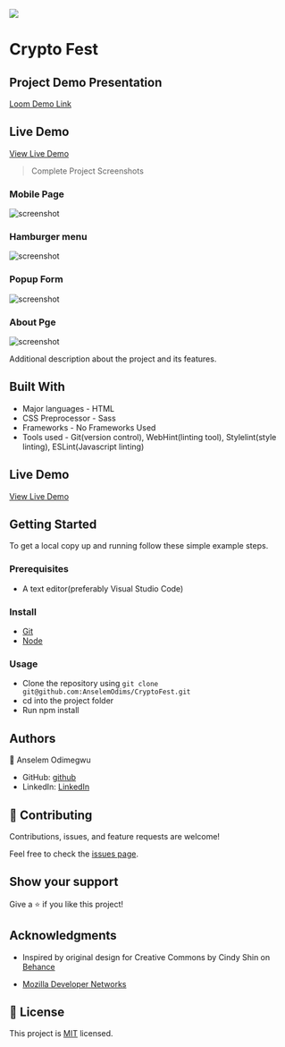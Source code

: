 ![](https://img.shields.io/badge/Microverse-blueviolet)

# Crypto Fest

## Project Demo Presentation
[Loom Demo Link](https://www.loom.com/share/d46868ac76894b449377e2b04f37bd77)

## Live Demo

[View Live Demo](https://anselemodims.github.io/CryptoFest/)

>Complete Project Screenshots

### Mobile Page
![screenshot](assets/images/screenshots/small.png)

### Hamburger menu
![screenshot](assets/images/screenshots/hamburger.png)

### Popup Form
![screenshot](assets/images/screenshots/form.png)

### About Pge
![screenshot](assets/images/screenshots/about.png)

Additional description about the project and its features.

## Built With

- Major languages - HTML
- CSS  Preprocessor - Sass
- Frameworks - No Frameworks Used
- Tools used - Git(version control), WebHint(linting tool), Stylelint(style linting), ESLint(Javascript linting)

## Live Demo

[View Live Demo](https://anselemodims.github.io/CryptoFest/)

## Getting Started

To get a local copy up and running follow these simple example steps.

### Prerequisites
 - A text editor(preferably Visual Studio Code)
### Install
  -  [Git](https://git-scm.com/downloads)
  -  [Node](https://nodejs.org/en/download/)
### Usage
  - Clone the repository using  ```git clone git@github.com:AnselemOdims/CryptoFest.git```
  -  cd into the project folder
  -  Run npm install

## Authors

👤 Anselem Odimegwu

- GitHub: [github](https://github.com/AnselemOdims)
- LinkedIn: [LinkedIn](https://www.linkedin.com/in/anselem-odimegwu-65a679104/)

## 🤝 Contributing

Contributions, issues, and feature requests are welcome!

Feel free to check the [issues page](../../issues/).

## Show your support

Give a ⭐️ if you like this project!

## Acknowledgments
- Inspired by original design for Creative Commons by Cindy Shin on [Behance](https://www.behance.net/gallery/29845175/CC-Global-Summit-2015)

- [Mozilla Developer Networks](https://developer.mozilla.org/en-US/)
## 📝 License

This project is [MIT](./MIT.md) licensed.